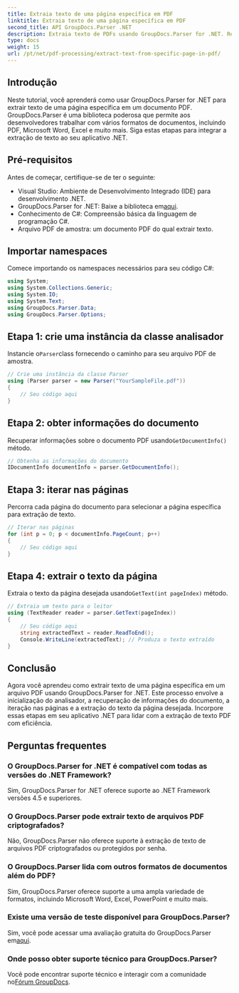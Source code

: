 ```yaml
---
title: Extraia texto de uma página específica em PDF
linktitle: Extraia texto de uma página específica em PDF
second_title: API GroupDocs.Parser .NET
description: Extraia texto de PDFs usando GroupDocs.Parser for .NET. Recupere facilmente conteúdo de página específico com esta biblioteca poderosa.
type: docs
weight: 15
url: /pt/net/pdf-processing/extract-text-from-specific-page-in-pdf/
---
```

## Introdução
Neste tutorial, você aprenderá como usar GroupDocs.Parser for .NET para extrair texto de uma página específica em um documento PDF. GroupDocs.Parser é uma biblioteca poderosa que permite aos desenvolvedores trabalhar com vários formatos de documentos, incluindo PDF, Microsoft Word, Excel e muito mais. Siga estas etapas para integrar a extração de texto ao seu aplicativo .NET.
## Pré-requisitos
Antes de começar, certifique-se de ter o seguinte:
- Visual Studio: Ambiente de Desenvolvimento Integrado (IDE) para desenvolvimento .NET.
-  GroupDocs.Parser for .NET: Baixe a biblioteca em[aqui](https://releases.groupdocs.com/parser/net/).
- Conhecimento de C#: Compreensão básica da linguagem de programação C#.
- Arquivo PDF de amostra: um documento PDF do qual extrair texto.

## Importar namespaces
Comece importando os namespaces necessários para seu código C#:
```csharp
using System;
using System.Collections.Generic;
using System.IO;
using System.Text;
using GroupDocs.Parser.Data;
using GroupDocs.Parser.Options;
```
## Etapa 1: crie uma instância da classe analisador
 Instancie o`Parser`class fornecendo o caminho para seu arquivo PDF de amostra.
```csharp
// Crie uma instância da classe Parser
using (Parser parser = new Parser("YourSampleFile.pdf"))
{
    // Seu código aqui
}
```
## Etapa 2: obter informações do documento
 Recuperar informações sobre o documento PDF usando`GetDocumentInfo()` método.
```csharp
// Obtenha as informações do documento
IDocumentInfo documentInfo = parser.GetDocumentInfo();
```
## Etapa 3: iterar nas páginas
Percorra cada página do documento para selecionar a página específica para extração de texto.
```csharp
// Iterar nas páginas
for (int p = 0; p < documentInfo.PageCount; p++)
{
    // Seu código aqui
}
```
## Etapa 4: extrair o texto da página
 Extraia o texto da página desejada usando`GetText(int pageIndex)` método.
```csharp
// Extraia um texto para o leitor
using (TextReader reader = parser.GetText(pageIndex))
{
    // Seu código aqui
    string extractedText = reader.ReadToEnd();
    Console.WriteLine(extractedText); // Produza o texto extraído
}
```

## Conclusão
Agora você aprendeu como extrair texto de uma página específica em um arquivo PDF usando GroupDocs.Parser for .NET. Este processo envolve a inicialização do analisador, a recuperação de informações do documento, a iteração nas páginas e a extração do texto da página desejada. Incorpore essas etapas em seu aplicativo .NET para lidar com a extração de texto PDF com eficiência.

## Perguntas frequentes
### O GroupDocs.Parser for .NET é compatível com todas as versões do .NET Framework?
Sim, GroupDocs.Parser for .NET oferece suporte ao .NET Framework versões 4.5 e superiores.
### O GroupDocs.Parser pode extrair texto de arquivos PDF criptografados?
Não, GroupDocs.Parser não oferece suporte à extração de texto de arquivos PDF criptografados ou protegidos por senha.
### O GroupDocs.Parser lida com outros formatos de documentos além do PDF?
Sim, GroupDocs.Parser oferece suporte a uma ampla variedade de formatos, incluindo Microsoft Word, Excel, PowerPoint e muito mais.
### Existe uma versão de teste disponível para GroupDocs.Parser?
 Sim, você pode acessar uma avaliação gratuita do GroupDocs.Parser em[aqui](https://releases.groupdocs.com/).
### Onde posso obter suporte técnico para GroupDocs.Parser?
 Você pode encontrar suporte técnico e interagir com a comunidade no[Fórum GroupDocs](https://forum.groupdocs.com/c/parser/17).